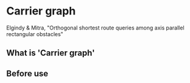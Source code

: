 # Carrier graph

Elgindy & Mitra, "Orthogonal shortest route queries among axis parallel rectangular obstacles"

## What is 'Carrier graph'

## Before use
